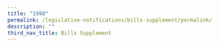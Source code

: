 ```yaml
---
title: "1998"
permalink: /legislative-notifications/bills-supplement/permalink/
description: ""
third_nav_title: Bills Supplement
---
```

